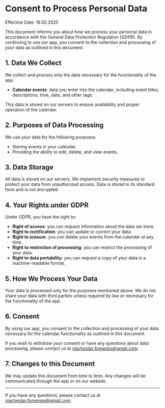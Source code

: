 # Consent to Process Personal Data

Effective Date: 16.02.2025

This document informs you about how we process your personal data in accordance with the General Data Protection Regulation (GDPR). By continuing to use our app, you consent to the collection and processing of your data as outlined in this document.

## 1. Data We Collect

We collect and process only the data necessary for the functionality of the app:
- **Calendar events**: data you enter into the calendar, including event titles, descriptions, time, date, and other tags.

This data is stored on our servers to ensure availability and proper operation of the calendar.

## 2. Purposes of Data Processing

We use your data for the following purposes:
- Storing events in your calendar.
- Providing the ability to edit, delete, and view events.

## 3. Data Storage

All data is stored on our servers. We implement security measures to protect your data from unauthorized access. Data is stored in its standard form and is not encrypted.

## 4. Your Rights under GDPR

Under GDPR, you have the right to:
- **Right of access**: you can request information about the data we store.
- **Right to rectification**: you can update or correct your data.
- **Right to erasure**: you can delete your events from the calendar at any time.
- **Right to restriction of processing**: you can restrict the processing of your data.
- **Right to data portability**: you can request a copy of your data in a machine-readable format.

## 5. How We Process Your Data

Your data is processed only for the purposes mentioned above. We do not share your data with third parties unless required by law or necessary for the functionality of the app.

## 6. Consent

By using our app, you consent to the collection and processing of your data necessary for the calendar functionality as outlined in this document.

If you wish to withdraw your consent or have any questions about data processing, please contact us at viacheslav.fomenko@gmail.com.

## 7. Changes to this Document

We may update this document from time to time. Any changes will be communicated through the app or on our website.

---

If you have any questions, please contact us at viacheslav.fomenko@gmail.com.
